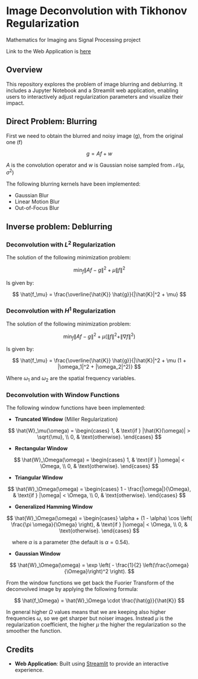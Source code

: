 # Image Deconvolution with Tikhonov Regularization

Mathematics for Imaging ans Signal Processing project

Link to the Web Application is [here](https://deconvolution-tikhonov.streamlit.app/)

## Overview

This repository explores the problem of image blurring and deblurring. It includes a Jupyter Notebook and a Streamlit web application, enabling users to interactively adjust regularization parameters and visualize their impact.

## Direct Problem: Blurring

First we need to obtain the blurred and noisy image (g), from the original one (f)

$$
g = Af + w
$$

$A$ is the convolution operator and $w$ is Gaussian noise sampled from $\mathcal{N}(\mu,\sigma^2)$

The following blurring kernels have been implemented:

- Gaussian Blur
- Linear Motion Blur
- Out-of-Focus Blur

## Inverse problem: Deblurring

### Deconvolution with $L^2$ Regularization

The solution of the following minimization problem:

$$
\min_f \| Af - g \|^2 + \mu \| f \|^2
$$

Is given by:

$$
\hat{f_\mu} = \frac{\overline{\hat{K}} \hat{g}}{|\hat{K}|^2 + \mu}
$$

### Deconvolution with $H^1$ Regularization

The solution of the following minimization problem:

$$
\min_f \| Af - g \|^2 + \mu \left( \| f \|^2 + \| \nabla f \|^2 \right)
$$

Is given by:

$$
\hat{f_\mu} = \frac{\overline{\hat{K}} \hat{g}}{|\hat{K}|^2 + \mu (1 + |\omega_1|^2 + |\omega_2|^2)}
$$

Where $\omega_1$ and $\omega_2$ are the spatial frequency variables.

### Deconvolution with Window Functions

The following window functions have been implemented:

- **Truncated Window** (Miller Regularization)

$$
\hat{W}_\mu(\omega) =
\begin{cases}
1, & \text{if } |\hat{K}(\omega)| > \sqrt{\mu}, \\
0, & \text{otherwise}.
\end{cases}
$$

- **Rectangular Window**

$$
\hat{W}_\Omega(\omega) =
\begin{cases}
1, & \text{if } |\omega| < \Omega, \\
0, & \text{otherwise}.
\end{cases}
$$

- **Triangular Window**

$$
\hat{W}_\Omega(\omega) =
\begin{cases}
1 - \frac{|\omega|}{\Omega}, & \text{if } |\omega| < \Omega, \\
0, & \text{otherwise}.
\end{cases}
$$

- **Generalized Hamming Window**

$$
\hat{W}_\Omega(\omega) =
\begin{cases}
\alpha + (1 - \alpha) \cos \left( \frac{\pi \omega}{\Omega} \right), & \text{if } |\omega| < \Omega, \\
0, & \text{otherwise}.
\end{cases}
$$

&nbsp;&nbsp;&nbsp; where $\alpha$ is a parameter (the default is $\alpha = 0.54$).

- **Gaussian Window**

$$
\hat{W}_\Omega(\omega) = \exp \left( - \frac{1}{2} \left(\frac{\omega}{\Omega}\right)^2 \right).
$$

From the window functions we get back the Fuorier Transform of the deconvolved image by applying the following formula:

$$
\hat{f_\Omega} = \hat{W}_\Omega \cdot \frac{\hat{g}}{\hat{K}}
$$

In general higher $\Omega$ values means that we are keeping also higher frequencies $\omega$, so we get sharper but noiser images. Instead $\mu$ is the regularization coefficient, the higher $\mu$ the higher the regularization so the smoother the function.

## Credits

- **Web Application**: Built using [Streamlit](https://streamlit.io/) to provide an interactive experience.
